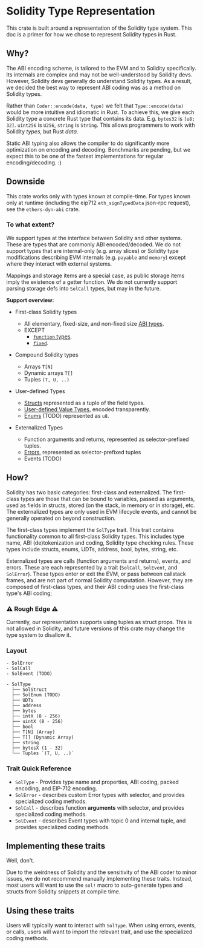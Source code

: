 # Solidity Type Representation

This crate is built around a representation of the Solidity type system. This doc is a primer for how we chose to represent Solidity types in Rust.

## Why?

The ABI encoding scheme, is tailored to the EVM and to Solidity specifically.
Its internals are complex and may not be well-understood by Solidity devs.
However, Solidity devs generally do understand Solidity types. As a result, we
decided the best way to represent ABI coding was as a method on Solidity types.

Rather than `Coder::encode(data, type)` we felt that `Type::encode(data)` would
be more intuitive and idiomatic in Rust. To achieve this, we give each Solidity
type a concrete Rust type that contains its data. E.g. `bytes32` is `[u8; 32]`.
`uint256` is `U256`, `string` is `String`. This allows programmers to work with
Solidity _types_, but Rust _data_.

Static ABI typing also allows the compiler to do significantly more
optimization on encoding and decoding. Benchmarks are pending, but we expect
this to be one of the fastest implementations for regular encoding/decoding. :)

## Downside

This crate works only with types known at compile-time. For types known only at
runtime (including the eip712 `eth_signTypedData` json-rpc request), see the
`ethers-dyn-abi` crate.

### To what extent?

We support types at the interface between Solidity and other systems. These are
types that are commonly ABI encoded/decoded. We do not support types that are
internal-only (e.g. array slices) or Solidity type modifications describing EVM
internals (e.g. `payable` and `memory`) except where they interact with
external systems.

Mappings and storage items are a special case, as public storage items imply
the existence of a getter function. We do not currently support parsing storage
defs into `SolCall` types, but may in the future.

**Support overview:**

- First-class Solidity types

  - All elementary, fixed-size, and non-fixed size
    [ABI types](https://docs.soliditylang.org/en/latest/abi-spec.html#types).
  - EXCEPT
    - [`function` types](https://docs.soliditylang.org/en/v0.8.17/types.html#function-types).
    - [`fixed`](https://docs.soliditylang.org/en/v0.8.17/types.html#fixed-point-numbers).

- Compound Solidity types

  - Arrays `T[N]`
  - Dynamic arrays `T[]`
  - Tuples `(T, U, ..)`

- User-defined Types

  - [Structs](https://solidity-by-example.org/structs/) represented as a tuple
    of the field types.
  - [User-defined Value Types](https://blog.soliditylang.org/2021/09/27/user-defined-value-types/), encoded transparently.
  - [Enums](https://docs.soliditylang.org/en/v0.8.17/types.html#enums) (TODO)
    represented as `u8`.

- Externalized Types
  - Function arguments and returns, represented as selector-prefixed tuples.
  - [Errors](https://blog.soliditylang.org/2021/04/21/custom-errors/),
    represented as selector-prefixed tuples
  - Events (TODO)

## How?

Solidity has two basic categories: first-class and externalized. The
first-class types are those that can be bound to variables, passed as
arguments, used as fields in structs, stored (on the stack, in memory or in
storage), etc. The externalized types are only used in EVM lifecycle events,
and cannot be generally operated on beyond construction.

The first-class types implement the `SolType` trait. This trait contains
functionality common to all first-class Solidity types. This includes type
name, ABI (de)tokenization and coding, Solidity type checking rules. These
types include structs, enums, UDTs, address, bool, bytes, string, etc.

Externalized types are calls (function arguments and returns), events, and
errors. These are each represented by a trait (`SolCall`, `SolEvent`, and
`SolError`). These types enter or exit the EVM, or pass between callstack
frames, and are not part of normal Solidity computation. However, they are
composed of first-class types, and their ABI coding uses the first-class type's
ABI coding;

### ⚠️ Rough Edge ⚠️

Currently, our representation supports using tuples as struct props. This is
not allowed in Solidity, and future versions of this crate may change the type
system to disallow it.

### Layout

```
- SolError
- SolCall
- SolEvent (TODO)

- SolType
  ├── SolStruct
  ├── SolEnum (TODO)
  ├── UDTs
  ├── address
  ├── bytes
  ├── intX (8 - 256)
  ├── uintX (8 - 256)
  ├── bool
  ├── T[N] (Array)
  ├── T[] (Dynamic Array)
  ├── string
  ├── bytesX (1 - 32)
  └── Tuples `(T, U, ..)`
```

### Trait Quick Reference

- `SolType` - Provides type name and properties, ABI coding, packed encoding,
  and EIP-712 encoding.
- `SolError` - describes custom Error types with selector, and provides
  specialized coding methods.
- `SolCall` - describes function **arguments** with selector, and provides
  specialized coding methods.
- `SolEvent` - describes Event types with topic 0 and internal tuple, and
  provides specialized coding methods.

## Implementing these traits

Well, don't.

Due to the weirdness of Solidity and the sensitivity of the ABI coder to minor
issues, we do not recommend manually implementing these traits. Instead, most
users will want to use the `sol!` macro to auto-generate types and structs from
Solidity snippets at compile time.

## Using these traits

Users will typically want to interact with `SolType`. When using errors,
events, or calls, users will want to import the relevant trait, and use the
specialized coding methods.
